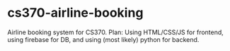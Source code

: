 # cs370-airline-booking
Airline booking system for CS370.
Plan: Using HTML/CSS/JS for frontend, using firebase for DB, and using (most likely) python for backend.
